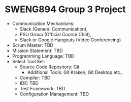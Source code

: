 # SWENG894 Group 3 Project 
* Communication Mechanisms:
  * Slack (General Communication),
  * PSU Group (Official Cource Chat),
  * Slack or Google Hangouts (Video Conferencing)
* Scrum Master: TBD
* Mission Statement: TBD
* Programming Language: TBD
* Select Tool Set:
  * Source Code Repository: Git
    * Additional Tools: Git Kraken, Git Desktop etc.,
  * Compiler: TBD
  * IDE: TBD
  * Test Framework: TBD
  * Configuration Management: TBD
